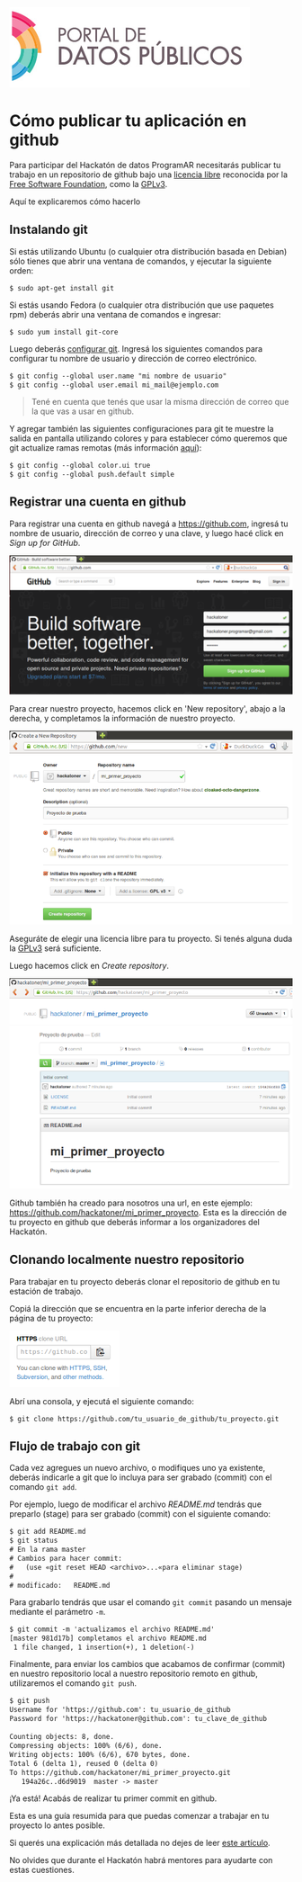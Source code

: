 ![Portal de datos publicos](images/portal/banner_portal_datos.png)

Cómo publicar tu aplicación en github
=====================================

Para participar del Hackatón de datos ProgramAR necesitarás publicar tu trabajo en un repositorio de github bajo una [licencia libre](http://www.gnu.org/licenses/license-list.html#GPLCompatibleLicenses) reconocida por la [Free Software Foundation](http://www.fsf.org/), como la [GPLv3](http://www.gnu.org/licenses/gpl.html).

Aquí te explicaremos cómo hacerlo

Instalando git
--------------

Si estás utilizando Ubuntu (o cualquier otra distribución basada en Debian) sólo tienes que abrir una ventana de comandos, y ejecutar la siguiente orden:

```
$ sudo apt-get install git
```

Si estás usando Fedora (o cualquier otra distribución que use paquetes rpm) deberás abrir una ventana de comandos e ingresar:

```
$ sudo yum install git-core
```

Luego deberás [configurar git](http://git-scm.com/book/es/Empezando-Configurando-Git-por-primera-vez). Ingresá los siguientes comandos para configurar tu nombre de usuario y dirección de correo electrónico.

```
$ git config --global user.name "mi nombre de usuario"
$ git config --global user.email mi_mail@ejemplo.com
```

> Tené en cuenta que tenés que usar la misma dirección de correo que la que vas a usar en github.

Y agregar también las siguientes configuraciones para git te muestre la salida en pantalla utilizando colores y para establecer cómo queremos que git actualize ramas remotas (más información <a href='http://stackoverflow.com/a/13148313/47633'>aquí</a>):

```
$ git config --global color.ui true
$ git config --global push.default simple
```

Registrar una cuenta en github
------------------------------

Para registrar una cuenta en github navegá a https://github.com, ingresá tu nombre de usuario, dirección de correo y una clave, y luego hacé click en *Sign up for GitHub*.

![Github signin](images/github/github-signin.png "Github signin")

Para crear nuestro proyecto, hacemos click en 'New repository', abajo a la derecha, y completamos la información de nuestro proyecto.

![Creando un nuevo repo](images/github/github-create_a_new_repo.png "Creando un nuevo repo")

Aseguráte de elegir una licencia libre para tu proyecto. Si tenés alguna duda la [GPLv3](http://www.gnu.org/licenses/gpl.html) será suficiente.

Luego hacemos click en *Create repository*.

![Mi primer proyecto en github](images/github/github-mi_primer_proyecto.png "Mi primer proyecto en github")

Github también ha creado para nosotros una url, en este ejemplo: https://github.com/hackatoner/mi_primer_proyecto. Esta es la dirección de tu proyecto en github que deberás informar a los organizadores del Hackatón.

Clonando localmente nuestro repositorio
---------------------------------------

Para trabajar en tu proyecto deberás clonar el repositorio de github en tu estación de trabajo.

Copiá la dirección que se encuentra en la parte inferior derecha de la página de tu proyecto:

![Clonando un repo](images/github/github-clone_repo.png "Clonando un repo")

Abrí una consola, y ejecutá el siguiente comando:

```
$ git clone https://github.com/tu_usuario_de_github/tu_proyecto.git
```

Flujo de trabajo con git
------------------------

Cada vez agregues un nuevo archivo, o modifiques uno ya existente, deberás indicarle a git que lo incluya para ser grabado (commit) con el comando ```git add```.

Por ejemplo, luego de modificar el archivo *README.md* tendrás que preparlo (stage) para ser grabado (commit) con el siguiente comando:

```
$ git add README.md
$ git status
# En la rama master
# Cambios para hacer commit:
#   (use «git reset HEAD <archivo>...«para eliminar stage)
#
# modificado:   README.md
```

Para grabarlo tendrás que usar el comando ```git commit``` pasando un mensaje mediante el parámetro ```-m```.

```
$ git commit -m 'actualizamos el archivo README.md'
[master 981d17b] completamos el archivo README.md
 1 file changed, 1 insertion(+), 1 deletion(-)
```

Finalmente, para enviar los cambios que acabamos de confirmar (commit) en nuestro repositorio local a nuestro repositorio remoto en github, utilizaremos el comando ```git push```.

```
$ git push
Username for 'https://github.com': tu_usuario_de_github
Password for 'https://hackatoner@github.com': tu_clave_de_github

Counting objects: 8, done.
Compressing objects: 100% (6/6), done.
Writing objects: 100% (6/6), 670 bytes, done.
Total 6 (delta 1), reused 0 (delta 0)
To https://github.com/hackatoner/mi_primer_proyecto.git
   194a26c..d6d9019  master -> master
```

¡Ya está! Acabás de realizar tu primer commit en github.

Esta es una guía resumida para que puedas comenzar a trabajar en tu proyecto lo antes posible.

Si querés una explicación más detallada no dejes de leer [este artículo](github.md).

No olvides que durante el Hackatón habrá mentores para ayudarte con estas cuestiones.
